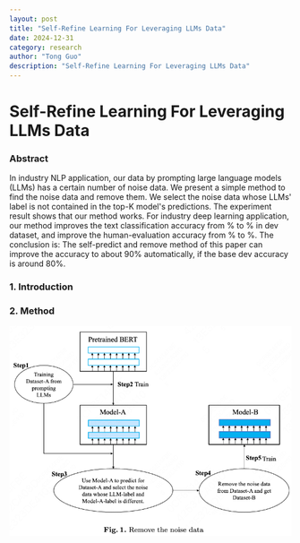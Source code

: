```yaml
---
layout: post
title: "Self-Refine Learning For Leveraging LLMs Data"
date: 2024-12-31
category: research
author: "Tong Guo"
description: "Self-Refine Learning For Leveraging LLMs Data"
---
```

# Self-Refine Learning For Leveraging LLMs Data

### Abstract

In industry NLP application, our data by prompting large language models (LLMs) has a certain number of noise data. 
We present a simple method to find the noise data and remove them. We select the noise data whose LLMs' label is not contained in the top-K model's predictions. 
The experiment result shows that our method works. For industry deep learning application, our method improves the text classification accuracy from % to % in dev dataset, 
and improve the human-evaluation accuracy from % to %. 
The conclusion is: The self-predict and remove method of this paper can improve the accuracy to about 90\% automatically, if the base dev accuracy is around 80\%.

### 1. Introduction


### 2. Method

![fig1](/assets/png/self-refine-use-llm/fig1.png)
